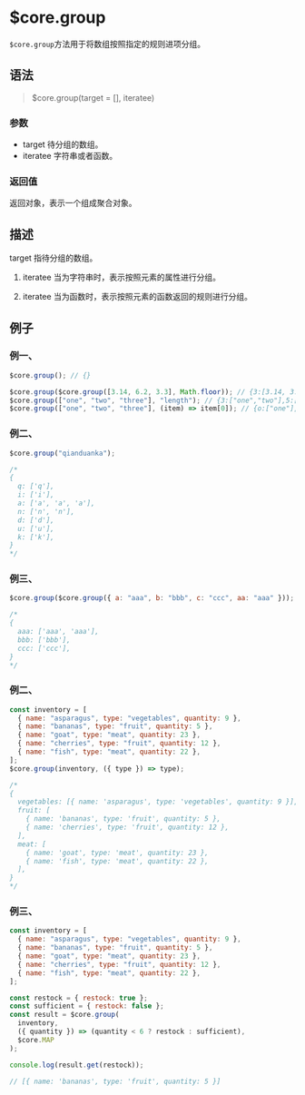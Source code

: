 # $core.group

`$core.group`方法用于将数组按照指定的规则进项分组。

## 语法

> $core.group(target = [], iteratee)

### 参数

- target 待分组的数组。
- iteratee 字符串或者函数。

### 返回值

返回对象，表示一个组成聚合对象。

## 描述

target 指待分组的数组。

1. iteratee 当为字符串时，表示按照元素的属性进行分组。

2. iteratee 当为函数时，表示按照元素的函数返回的规则进行分组。

## 例子

### 例一、

```javascript
$core.group(); // {}

$core.group($core.group([3.14, 6.2, 3.3], Math.floor)); // {3:[3.14, 3.3],6:[6.2]}
$core.group(["one", "two", "three"], "length"); // {3:["one","two"],5:["three"]}
$core.group(["one", "two", "three"], (item) => item[0]); // {o:["one"],t:["two","three"]}
```

### 例二、

```javascript
$core.group("qianduanka");

/*
{
  q: ['q'],
  i: ['i'],
  a: ['a', 'a', 'a'],
  n: ['n', 'n'],
  d: ['d'],
  u: ['u'],
  k: ['k'],
}
*/
```

### 例三、

```javascript
$core.group($core.group({ a: "aaa", b: "bbb", c: "ccc", aa: "aaa" }));

/*
{
  aaa: ['aaa', 'aaa'],
  bbb: ['bbb'],
  ccc: ['ccc'],
}
*/
```

### 例二、

```javascript
const inventory = [
  { name: "asparagus", type: "vegetables", quantity: 9 },
  { name: "bananas", type: "fruit", quantity: 5 },
  { name: "goat", type: "meat", quantity: 23 },
  { name: "cherries", type: "fruit", quantity: 12 },
  { name: "fish", type: "meat", quantity: 22 },
];
$core.group(inventory, ({ type }) => type);

/*
{
  vegetables: [{ name: 'asparagus', type: 'vegetables', quantity: 9 }],
  fruit: [
    { name: 'bananas', type: 'fruit', quantity: 5 },
    { name: 'cherries', type: 'fruit', quantity: 12 },
  ],
  meat: [
    { name: 'goat', type: 'meat', quantity: 23 },
    { name: 'fish', type: 'meat', quantity: 22 },
  ],
}
*/
```

### 例三、

```javascript
const inventory = [
  { name: "asparagus", type: "vegetables", quantity: 9 },
  { name: "bananas", type: "fruit", quantity: 5 },
  { name: "goat", type: "meat", quantity: 23 },
  { name: "cherries", type: "fruit", quantity: 12 },
  { name: "fish", type: "meat", quantity: 22 },
];

const restock = { restock: true };
const sufficient = { restock: false };
const result = $core.group(
  inventory,
  ({ quantity }) => (quantity < 6 ? restock : sufficient),
  $core.MAP
);

console.log(result.get(restock));

// [{ name: 'bananas', type: 'fruit', quantity: 5 }]
```
